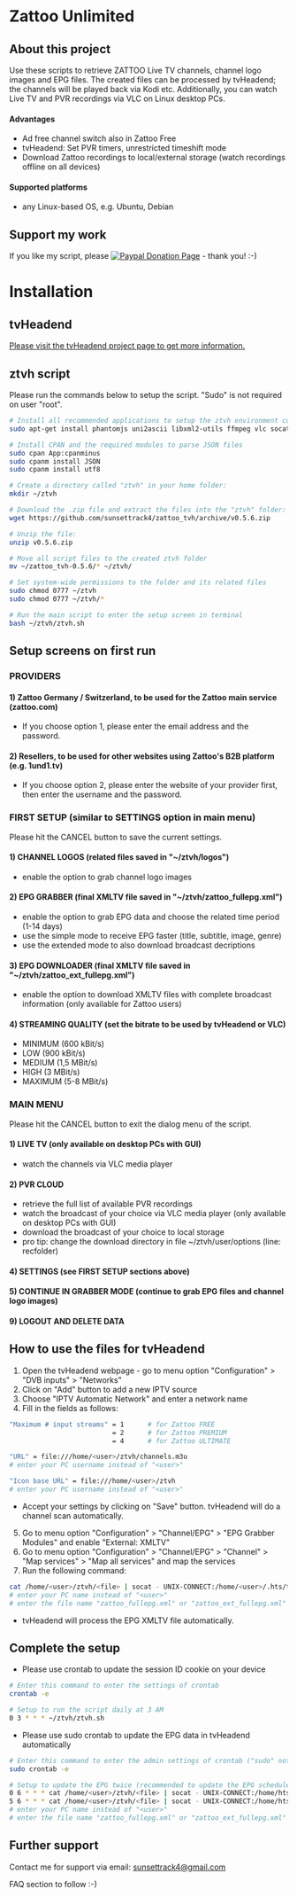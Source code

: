 # Zattoo Unlimited

## About this project
Use these scripts to retrieve ZATTOO Live TV channels, channel logo images and EPG files.
The created files can be processed by tvHeadend; the channels will be played back via Kodi etc.
Additionally, you can watch Live TV and PVR recordings via VLC on Linux desktop PCs.

#### Advantages
* Ad free channel switch also in Zattoo Free
* tvHeadend: Set PVR timers, unrestricted timeshift mode
* Download Zattoo recordings to local/external storage (watch recordings offline on all devices)

#### Supported platforms
* any Linux-based OS, e.g. Ubuntu, Debian

## Support my work
If you like my script, please [![Paypal Donation Page](https://www.paypalobjects.com/en_US/i/btn/btn_donate_SM.gif)](https://paypal.me/sunsettrack4) - thank you! :-)

# Installation

## tvHeadend
[Please visit the tvHeadend project page to get more information.](https://tvheadend.org/projects/tvheadend/wiki/AptRepositories)

## ztvh script
Please run the commands below to setup the script. "Sudo" is not required on user "root".

```bash
# Install all recommended applications to setup the ztvh environment completely:
sudo apt-get install phantomjs uni2ascii libxml2-utils ffmpeg vlc socat iputils-ping crontab curl wget unzip perl perl-doc dialog

# Install CPAN and the required modules to parse JSON files
sudo cpan App:cpanminus
sudo cpanm install JSON
sudo cpanm install utf8

# Create a directory called "ztvh" in your home folder:
mkdir ~/ztvh

# Download the .zip file and extract the files into the "ztvh" folder:
wget https://github.com/sunsettrack4/zattoo_tvh/archive/v0.5.6.zip

# Unzip the file:
unzip v0.5.6.zip

# Move all script files to the created ztvh folder
mv ~/zattoo_tvh-0.5.6/* ~/ztvh/

# Set system-wide permissions to the folder and its related files
sudo chmod 0777 ~/ztvh
sudo chmod 0777 ~/ztvh/*

# Run the main script to enter the setup screen in terminal
bash ~/ztvh/ztvh.sh
```

## Setup screens on first run

### PROVIDERS
#### 1) Zattoo Germany / Switzerland, to be used for the Zattoo main service (zattoo.com)
* If you choose option 1, please enter the email address and the password.
#### 2) Resellers, to be used for other websites using Zattoo's B2B  platform (e.g. 1und1.tv)
* If you choose option 2, please enter the website of your provider first, then enter the username and the password.

### FIRST SETUP (similar to SETTINGS option in main menu)
Please hit the CANCEL button to save the current settings.
#### 1) CHANNEL LOGOS (related files saved in "~/ztvh/logos")
* enable the option to grab channel logo images
#### 2) EPG GRABBER (final XMLTV file saved in "~/ztvh/zattoo_fullepg.xml")
* enable the option to grab EPG data and choose the related time period (1-14 days)
* use the simple mode to receive EPG faster (title, subtitle, image, genre)
* use the extended mode to also download broadcast decriptions
#### 3) EPG DOWNLOADER (final XMLTV file saved in "~/ztvh/zattoo_ext_fullepg.xml")
* enable the option to download XMLTV files with complete broadcast information (only available for Zattoo users)
#### 4) STREAMING QUALITY (set the bitrate to be used by tvHeadend or VLC)
* MINIMUM (600 kBit/s)
* LOW (900 kBit/s)
* MEDIUM (1,5 MBit/s)
* HIGH (3 MBit/s)
* MAXIMUM (5-8 MBit/s)

### MAIN MENU
Please hit the CANCEL button to exit the dialog menu of the script.
#### 1) LIVE TV (only available on desktop PCs with GUI)
* watch the channels via VLC media player
#### 2) PVR CLOUD
* retrieve the full list of available PVR recordings
* watch the broadcast of your choice via VLC media player (only available on desktop PCs with GUI)
* download the broadcast of your choice to local storage
* pro tip: change the download directory in file ~/ztvh/user/options (line: recfolder)
#### 4) SETTINGS (see FIRST SETUP sections above)
#### 5) CONTINUE IN GRABBER MODE (continue to grab EPG files and channel logo images)
#### 9) LOGOUT AND DELETE DATA 

## How to use the files for tvHeadend
1) Open the tvHeadend webpage - go to menu option "Configuration" > "DVB inputs" > "Networks"
2) Click on "Add" button to add a new IPTV source
3) Choose "IPTV Automatic Network" and enter a network name
4) Fill in the fields as follows:
```bash
"Maximum # input streams" = 1      # for Zattoo FREE
                          = 2      # for Zattoo PREMIUM
                          = 4      # for Zattoo ULTIMATE
```
```bash
"URL" = file:///home/<user>/ztvh/channels.m3u
# enter your PC username instead of "<user>"
```
```bash
"Icon base URL" = file:///home/<user>/ztvh
# enter your PC username instead of "<user>"
```
* Accept your settings by clicking on "Save" button. tvHeadend will do a channel scan automatically.
5) Go to menu option "Configuration" > "Channel/EPG" > "EPG Grabber Modules" and enable "External: XMLTV"
6) Go to menu option "Configuration" > "Channel/EPG" > "Channel" > "Map services" > "Map all services" and map the services
7) Run the following command:
```bash
cat /home/<user>/ztvh/<file> | socat - UNIX-CONNECT:/home/<user>/.hts/tvheadend/epggrab/xmltv.sock
# enter your PC name instead of "<user>"
# enter the file name "zattoo_fullepg.xml" or "zattoo_ext_fullepg.xml" instead of "<file>"
```
* tvHeadend will process the EPG XMLTV file automatically.

## Complete the setup
* Please use crontab to update the session ID cookie on your device
```bash
# Enter this command to enter the settings of crontab
crontab -e
```
```bash
# Setup to run the script daily at 3 AM
0 3 * * * ~/ztvh/ztvh.sh
```
* Please use sudo crontab to update the EPG data in tvHeadend automatically
```bash
# Enter this command to enter the admin settings of crontab ("sudo" not required for user "root")
sudo crontab -e
```
```bash
# Setup to update the EPG twice (recommended to update the EPG schedule times correcty)
0 6 * * * cat /home/<user>/ztvh/<file> | socat - UNIX-CONNECT:/home/hts/.hts/tvheadend/epggrab/xmltv.sock
5 6 * * * cat /home/<user>/ztvh/<file> | socat - UNIX-CONNECT:/home/hts/.hts/tvheadend/epggrab/xmltv.sock
# enter your PC name instead of "<user>"
# enter the file name "zattoo_fullepg.xml" or "zattoo_ext_fullepg.xml" instead of "<file>"
```

## Further support
Contact me for support via email: sunsettrack4@gmail.com

FAQ section to follow :-)
